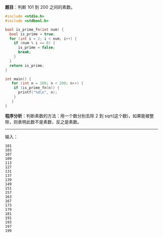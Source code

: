 **题目**：判断 101 到 200 之间的素数。

```c
#include <stdio.h>
#include <stdbool.h>

bool is_prime_fn(int num) {
  bool is_prime = true;
  for (int i = 2; i < num; i++) {
    if (num % i == 0) {
      is_prime = false;
      break;
    }
  }
  return is_prime;
}

int main() {
   for (int n = 100; n < 200; n++) {
    if (is_prime_fn(n)) {
      printf("%d\n", n);
    }
   }
} 
```
**程序分析**：判断素数的方法：用一个数分别去除 2 到 sqrt(这个数)，如果能被整除，则表明此数不是素数，反之是素数。

-------
输入：
```
101
103
107
109
113
127
131
137
139
149
151
157
163
167
173
179
181
191
193
197
199
```